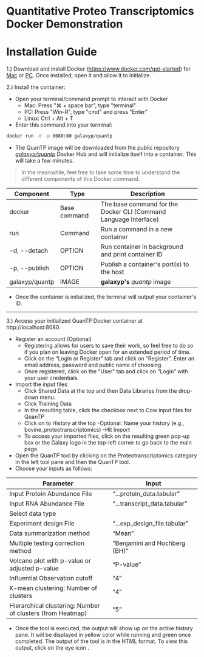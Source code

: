 # Quantitative Proteo Transcriptomics Docker Demonstration


# Installation Guide
1.) Download and install Docker (https://www.docker.com/get-started) for [Mac](https://docs.docker.com/docker-for-mac/install/) or [PC](https://docs.docker.com/docker-for-windows/install/). Once installed, open it and allow it to initialize.

2.) Install the container:
  - Open your terminal/command prompt to interact with Docker
    + Mac: Press "⌘ + space bar", type "terminal"
    + PC: Press "Win-R", type "cmd" and press "Enter"
    + Linux: Ctrl + Alt + T
  - Enter this command into your terminal:
```sh
docker run -d -p 8080:80 galaxyp/quantp
```
  - The QuanTP image will be downloaded from the public repository [*galaxyp/quantp*](https://hub.docker.com/r/galaxyp/quantp/) Docker Hub and will initialize itself into a container. This will take a few minutes.

> In the meanwhile, feel free to take some time to understand the different components of this Docker command.

| Component                         | Type         | Description                                                     |
| --------------------------------- | -----------  | --------------------------------------------------------------- |
| docker                            | Base command | The base command for the Docker CLI (Command Language Interface)|
| run                               | Command      | Run a command in a new container                                |
| -d, --detach                      | OPTION       | Run container in background and print container ID              |
| -p, --publish                     | OPTION       | Publish a container's port(s) to the host                       |
| galaxyp/quantp		 | IMAGE        | **galaxyp's** *quantp* image                 |


  - Once the container is initialized, the terminal will output your container's ID.
 
---
 
3.) Access your initialized QuanTP Docker container at http://localhost:8080.
  - Register an account (Optional)
    + Registering allows for users to save their work, so feel free to do so if you plan on leaving Docker open for an extended period of time.
    + Click on the  “Login or Register” tab and click on “Register”. Enter an email address, password and public name of choosing. 
    + Once registered, click on the "User" tab and click on “Login” with your user credentials.
  - Import the input files
    + Click Shared Data at the top and then Data Libraries from the drop-down menu.
    + Click Training Data
    + In the resulting table, click the checkbox next to Cow input files for QuanTP
    + Click on to History at the top
      -Optional: Name your history (e.g., bovine_proteotranscriptomics)
      -Hit Import
    + To access your imported files, click on the resulting green pop-up box or the Galaxy logo in the top-left corner to go back to the main page.
  - Open the QuanTP tool by clicking on the Proteotranscriptomics category in the left tool pane and then the QuanTP tool.    
  - Choose your inputs as follows:

| Parameter                    | Input                       |
| -----------------------------| --------------------------- |
| Input Protein Abundance File | “...protein_data.tabular”   |
| Input RNA Abundance File     | “...transcript_data.tabular”|
| Select data type             |                             |
| Experiment design File       | “...exp_design_file.tabular”|
| Data summarization method    | “Mean”                      |
| Multiple testing correction method  | “Benjamini and Hochberg (BH)” | 
| Volcano plot with p-value or adjusted p-value | “P-value” |
| Influential Observation cutoff| “4” |
| K-mean clustering: Number of clusters | “4” |
| Hierarchical clustering: Number of clusters (from Heatmap) | “5” |

- Once the tool  is executed, the output will show up on the active history pane. It will be displayed in yellow color while running and green once completed. The output of the tool is in the HTML format. To view this output, click on the eye icon .
